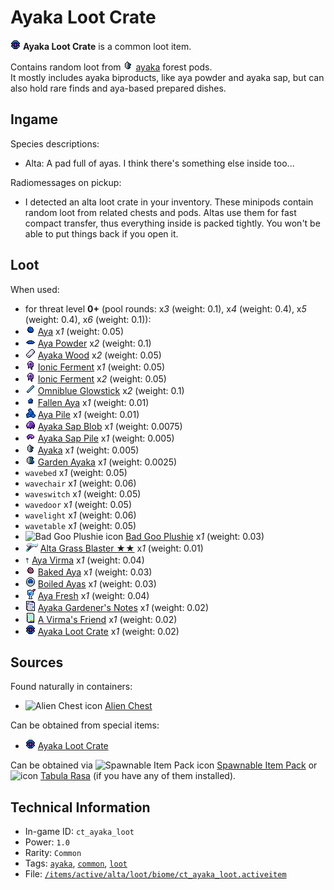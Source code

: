 # Ayaka Loot Crate

<img src="https://raw.githubusercontent.com/Ceterai/Enternia/main/items/active/alta/loot/biome/ct_ayaka_loot.png" alt="Ayaka Loot Crate icon" loading="lazy" height="16px" width="auto" /> **Ayaka Loot Crate** is a common loot item.

Contains random loot from <img src="https://raw.githubusercontent.com/Ceterai/Enternia/main/objects/biome/alterash/ayaka/ct_ayaka_tree.png" alt="Ayaka icon" loading="lazy" height="16px" width="auto" /> [ayaka](https://ceterai.github.io/MyEnternia/Wiki/Ayaka) forest pods.  
It mostly includes ayaka biproducts, like aya powder and ayaka sap, but can also hold rare finds and aya-based prepared dishes.

## Ingame

Species descriptions:

- Alta: A pad full of ayas. I think there's something else inside too...

Radiomessages on pickup:

- I detected an alta loot crate in your inventory. These minipods contain random loot from related chests and pods. Altas use them for fast compact transfer, thus everything inside is packed tightly. You won't be able to put things back if you open it.

## Loot

When used:

- for threat level **0+** (pool rounds: x*3* (weight: 0.1), x*4* (weight: 0.4), x*5* (weight: 0.4), x*6* (weight: 0.1)):
- <img src="https://raw.githubusercontent.com/Ceterai/Enternia/main/items/generic/produce/ct_aya.png" alt="Aya icon" loading="lazy" height="16px" width="auto" /> [Aya](https://ceterai.github.io/MyEnternia/Wiki/Aya) x*1* (weight: 0.05)
- <img src="https://raw.githubusercontent.com/Ceterai/Enternia/main/items/generic/food/other/ct_aya_powder.png" alt="Aya Powder icon" loading="lazy" height="16px" width="auto" /> [Aya Powder](https://ceterai.github.io/MyEnternia/Wiki/AyaPowder) x*2* (weight: 0.1)
- <img src="https://raw.githubusercontent.com/Ceterai/Enternia/main/items/generic/crafting/ct_ayaka_wood.png" alt="Ayaka Wood icon" loading="lazy" height="16px" width="auto" /> [Ayaka Wood](https://ceterai.github.io/MyEnternia/Wiki/AyakaWood) x*2* (weight: 0.05)
- <img src="https://raw.githubusercontent.com/Ceterai/Enternia/main/items/generic/produce/ct_ionic_sap.png" alt="Ionic Ferment icon" loading="lazy" height="16px" width="auto" /> [Ionic Ferment](https://ceterai.github.io/MyEnternia/Wiki/IonicFerment) x*1* (weight: 0.05)
- <img src="https://raw.githubusercontent.com/Ceterai/Enternia/main/items/generic/produce/ct_ionic_sap.png" alt="Ionic Ferment icon" loading="lazy" height="16px" width="auto" /> [Ionic Ferment](https://ceterai.github.io/MyEnternia/Wiki/IonicFerment) x*2* (weight: 0.05)
- <img src="https://raw.githubusercontent.com/Ceterai/Enternia/main/items/active/alta/glowsticks/omniblue.png" alt="Omniblue Glowstick icon" loading="lazy" height="16px" width="auto" /> [Omniblue Glowstick](https://ceterai.github.io/MyEnternia/Wiki/OmniblueGlowstick) x*2* (weight: 0.1)
- <img src="https://raw.githubusercontent.com/Ceterai/Enternia/main/objects/biome/alterash/ayaka/ct_aya_fallen/icon.png" alt="Fallen Aya icon" loading="lazy" height="16px" width="auto" /> [Fallen Aya](https://ceterai.github.io/MyEnternia/Wiki/FallenAya) x*1* (weight: 0.01)
- <img src="https://raw.githubusercontent.com/Ceterai/Enternia/main/objects/biome/alterash/ayaka/ct_aya_pile/icon.png" alt="Aya Pile icon" loading="lazy" height="16px" width="auto" /> [Aya Pile](https://ceterai.github.io/MyEnternia/Wiki/AyaPile) x*1* (weight: 0.01)
- <img src="https://raw.githubusercontent.com/Ceterai/Enternia/main/objects/biome/alterash/ayaka/ct_ayaka_sap_blob1/icon.png" alt="Ayaka Sap Blob icon" loading="lazy" height="16px" width="auto" /> [Ayaka Sap Blob](https://ceterai.github.io/MyEnternia/Wiki/AyakaSapBlob) x*1* (weight: 0.0075)
- <img src="https://raw.githubusercontent.com/Ceterai/Enternia/main/objects/biome/alterash/ayaka/ct_ayaka_sap_blob2/icon.png" alt="Ayaka Sap Pile icon" loading="lazy" height="16px" width="auto" /> [Ayaka Sap Pile](https://ceterai.github.io/MyEnternia/Wiki/AyakaSapPile) x*1* (weight: 0.005)
- <img src="https://raw.githubusercontent.com/Ceterai/Enternia/main/objects/biome/alterash/ayaka/ct_ayaka_tree.png" alt="Ayaka icon" loading="lazy" height="16px" width="auto" /> [Ayaka](https://ceterai.github.io/MyEnternia/Wiki/Ayaka) x*1* (weight: 0.005)
- <img src="https://raw.githubusercontent.com/Ceterai/Enternia/main/objects/biome/alterash/ayaka/ct_ayaka_garden_tree.png" alt="Garden Ayaka icon" loading="lazy" height="16px" width="auto" /> [Garden Ayaka](https://ceterai.github.io/MyEnternia/Wiki/GardenAyaka) x*1* (weight: 0.0025)
- `wavebed` x*1* (weight: 0.05)
- `wavechair` x*1* (weight: 0.06)
- `waveswitch` x*1* (weight: 0.05)
- `wavedoor` x*1* (weight: 0.05)
- `wavelight` x*1* (weight: 0.06)
- `wavetable` x*1* (weight: 0.05)
- <img src="https://starbounder.org/mediawiki/images/3/38/Bad_Goo_Plushie.png" alt="Bad Goo Plushie icon" loading="lazy" height="8px" width="12px" /> [Bad Goo Plushie](https://starbounder.org/Bad_Goo_Plushie) x*1* (weight: 0.03)
- <img src="https://raw.githubusercontent.com/Ceterai/Enternia/main/items/active/alta/tools/other/ct_alta_grass_blaster.png" alt="Alta Grass Blaster ★★ icon" loading="lazy" height="16px" width="auto" /> [Alta Grass Blaster ★★](https://ceterai.github.io/MyEnternia/Wiki/AltaGrassBlaster) x*1* (weight: 0.01)
- <img src="https://raw.githubusercontent.com/Ceterai/Enternia/main/items/active/weapons/ranged/alta/unique/ct_aya_virma.png" alt="Aya Virma icon" loading="lazy" height="16px" width="auto" /> [Aya Virma](https://ceterai.github.io/MyEnternia/Wiki/AyaVirma) x*1* (weight: 0.04)
- <img src="https://raw.githubusercontent.com/Ceterai/Enternia/main/items/generic/food/tier1/ct_aya_baked.png" alt="Baked Aya icon" loading="lazy" height="16px" width="auto" /> [Baked Aya](https://ceterai.github.io/MyEnternia/Wiki/BakedAya) x*1* (weight: 0.03)
- <img src="https://raw.githubusercontent.com/Ceterai/Enternia/main/items/generic/food/tier1/ct_aya_boiled.png" alt="Boiled Ayas icon" loading="lazy" height="16px" width="auto" /> [Boiled Ayas](https://ceterai.github.io/MyEnternia/Wiki/BoiledAyas) x*1* (weight: 0.03)
- <img src="https://raw.githubusercontent.com/Ceterai/Enternia/main/items/generic/food/tier1/ct_aya_fresh.png" alt="Aya Fresh icon" loading="lazy" height="16px" width="auto" /> [Aya Fresh](https://ceterai.github.io/MyEnternia/Wiki/AyaFresh) x*1* (weight: 0.04)
- <img src="https://raw.githubusercontent.com/Ceterai/Enternia/main/codex/alta/paper/ayaka.png" alt="Ayaka Gardener's Notes icon" loading="lazy" height="16px" width="auto" /> [Ayaka Gardener's Notes](https://ceterai.github.io/MyEnternia/Wiki/AyakaGardener'sNotes) x*1* (weight: 0.02)
- <img src="https://raw.githubusercontent.com/Ceterai/Enternia/main/codex/alta/ebook/gyera.png" alt="A Virma's Friend icon" loading="lazy" height="16px" width="auto" /> [A Virma's Friend](https://ceterai.github.io/MyEnternia/Wiki/AVirma'sFriend) x*1* (weight: 0.02)
- <img src="https://raw.githubusercontent.com/Ceterai/Enternia/main/items/active/alta/loot/biome/ct_ayaka_loot.png" alt="Ayaka Loot Crate icon" loading="lazy" height="16px" width="auto" /> [Ayaka Loot Crate](https://ceterai.github.io/MyEnternia/Wiki/AyakaLootCrate) x*1* (weight: 0.02)

## Sources

Found naturally in containers:

- <img src="https://starbounder.org/mediawiki/images/3/35/Alien_Chest.png" alt="Alien Chest icon" loading="lazy" height="9.75px" width="12px" /> [Alien Chest](https://starbounder.org/Alien_Chest)

Can be obtained from special items:

- <img src="https://raw.githubusercontent.com/Ceterai/Enternia/main/items/active/alta/loot/biome/ct_ayaka_loot.png" alt="Ayaka Loot Crate icon" loading="lazy" height="16px" width="auto" /> [Ayaka Loot Crate](https://ceterai.github.io/MyEnternia/Wiki/AyakaLootCrate)

Can be obtained via <img src="https://raw.githubusercontent.com/Silverfeelin/Starbound-SpawnableItemPack/master/interface/sip/iconSmall.png" alt="Spawnable Item Pack icon" width="18" height="14"/> [Spawnable Item Pack](https://steamcommunity.com/sharedfiles/filedetails/?id=733665104) or <img src="https://steamuserimages-a.akamaihd.net/ugc/263843960696222713/3EC9A7C005541F7D577EBCB8C5736B4EFC9973D6/" alt="icon" width="8" height="12"/> [Tabula Rasa](https://community.playstarbound.com/resources/the-tabula-rasa.3222/) (if you have any of them installed).

## Technical Information

- In-game ID: `ct_ayaka_loot`
- Power: `1.0`
- Rarity: `Common`
- Tags: [`ayaka`](https://ceterai.github.io/MyEnternia/Wiki/Tags/Ayaka), [`common`](https://ceterai.github.io/MyEnternia/Wiki/Tags/Common), [`loot`](https://ceterai.github.io/MyEnternia/Wiki/Tags/Loot)
- File: [`/items/active/alta/loot/biome/ct_ayaka_loot.activeitem`](https://github.com/Ceterai/Enternia/blob/main/items/active/alta/loot/biome/ct_ayaka_loot.activeitem)
